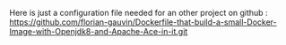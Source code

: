 Here is just a configuration file needed for an other project on github : 
https://github.com/florian-gauvin/Dockerfile-that-build-a-small-Docker-Image-with-Openjdk8-and-Apache-Ace-in-it.git
